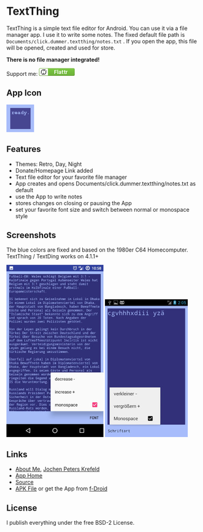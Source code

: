 # TextThing

TextThing is a simple text file editor for Android. You can use it via a file manager app. I use it to write some notes. The fixed default file path is `Documents/click.dummer.textthing/notes.txt` . If you open the app, this file will be opened, created and used for store.

**There is no file manager integrated!**

Support me: <a href="https://flattr.com/submit/auto?fid=o6wo7q&url=https%3A%2F%2Fgithub.com%2Fno-go%2FTextThing" target="_blank">![Flattr This](flattr-badge-large.png)</a>

## App Icon

![The App Icon](icon.png)

## Features

- Themes: Retro, Day, Night
- Donate/Homepage Link added
- Text file editor for your favorite file manager
- App creates and opens Documents/click.dummer.textthing/notes.txt as default
- use the App to write notes
- stores changes on closing or pausing the App
- set your favorite font size and switch between normal or monospace style

## Screenshots

The blue colors are fixed and based on the 1980er C64 Homecomputer. TextThing / TextDing works on 4.1.1+

![The blue colors are fixed and based on the 1980er C64 Homecomputer](screenshot-6.0.1.jpg) ![It runns under 4.1.1 Jelly Bean too.](screenshot-4.1.1.jpg)

## Links

- [About Me](http://quantenwatch.de), [Jochen Peters Krefeld](http://dummer.click)
- [App Home](http://no-go.github.io/TextThing/)
- [Source](https://github.com/no-go/TextThing)
- [APK File](https://raw.githubusercontent.com/no-go/TextThing/master/app/app-release.apk) or get the App from [f-Droid](https://f-droid.org/wiki/page/click.dummer.textthing)

## License

I publish everything under the free BSD-2 License.
